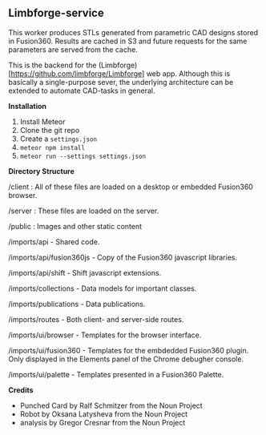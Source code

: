 **Limbforge-service**
----

This worker produces STLs generated from parametric CAD designs stored in Fusion360. Results are cached in S3 and future requests for the same parameters are served from the cache.

This is the backend for the (Limbforge)[https://github.com/limbforge/Limbforge] web app.  Although this is basically a single-purpose sever, the underlying architecture can be extended to automate CAD-tasks in general.

**Installation**
1. Install Meteor
2. Clone the git repo
3. Create a `settings.json`
3. `meteor npm install`
4. `meteor run --settings settings.json`

**Directory Structure**

/client : All of these files are loaded on a desktop or embedded Fusion360 browser.

/server : These files are loaded on the server.

/public : Images and other static content

/imports/api             - Shared code.

/imports/api/fusion360js - Copy of the Fusion360 javascript libraries.

/imports/api/shift       - Shift javascript extensions.

/imports/collections     - Data models for important classes.

/imports/publications    - Data publications.

/imports/routes          - Both client- and server-side routes.

/imports/ui/browser      - Templates for the browser interface.

/imports/ui/fusion360    - Templates for the embdedded Fusion360 plugin. Only displayed in the Elements panel of the Chrome debugher console.

/imports/ui/palette      - Templates presented in a Fusion360 Palette.


**Credits**

* Punched Card by Ralf Schmitzer from the Noun Project
* Robot by Oksana Latysheva from the Noun Project
* analysis by Gregor Cresnar from the Noun Project
